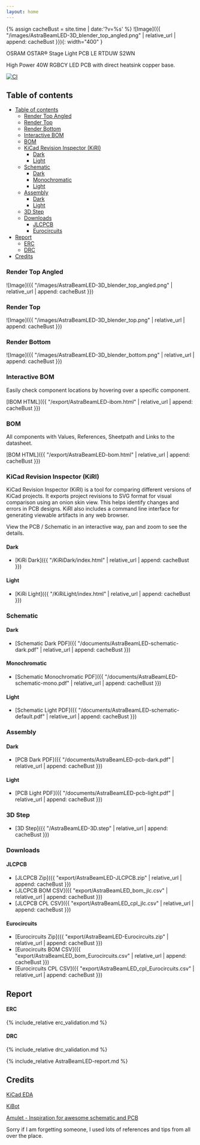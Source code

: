 ```yaml
---
layout: home
---
```


{% assign cacheBust = site.time | date:'?v=%s' %}
![Image]({{ "/images/AstraBeamLED-3D_blender_top_angled.png" | relative_url | append: cacheBust }}){: width="400" }

OSRAM OSTAR® Stage Light PCB
LE RTDUW S2WN

High Power 40W RGBCY LED PCB with direct heatsink copper base.


[![CI](https://github.com/LiveLeds/AstraBeamLED/actions/workflows/ci.yml/badge.svg)](https://github.com/LiveLeds/AstraBeamLED/actions/workflows/ci.yml)
## Table of contents

- [Table of contents](#table-of-contents)
  - [Render Top Angled](#render-top-angled)
  - [Render Top](#render-top)
  - [Render Bottom](#render-bottom)
  - [Interactive BOM](#interactive-bom)
  - [BOM](#bom)
  - [KiCad Revision Inspector (KiRI)](#kicad-revision-inspector-kiri)
    - [Dark](#dark)
    - [Light](#light)
  - [Schematic](#schematic)
    - [Dark](#dark-1)
    - [Monochromatic](#monochromatic)
    - [Light](#light-1)
  - [Assembly](#assembly)
    - [Dark](#dark-2)
    - [Light](#light-2)
  - [3D Step](#3d-step)
  - [Downloads](#downloads)
    - [JLCPCB](#jlcpcb)
    - [Eurocircuits](#eurocircuits)
- [Report](#report)
    - [ERC](#erc)
    - [DRC](#drc)
- [Credits](#credits)

### Render Top Angled

![Image]({{ "/images/AstraBeamLED-3D_blender_top_angled.png" | relative_url | append: cacheBust }})

### Render Top

![Image]({{ "/images/AstraBeamLED-3D_blender_top.png" | relative_url | append: cacheBust }})

### Render Bottom

![Image]({{ "/images/AstraBeamLED-3D_blender_bottom.png" | relative_url | append: cacheBust }})

### Interactive BOM

Easily check component locations by hovering over a specific component.

[IBOM HTML]({{ "/export/AstraBeamLED-ibom.html" | relative_url | append: cacheBust }})

### BOM

All components with Values, References, Sheetpath and Links to the datasheet.

[BOM HTML]({{ "/export/AstraBeamLED-bom.html" | relative_url | append: cacheBust }})

### KiCad Revision Inspector (KiRI)

KiCad Revision Inspector (KiRI) is a tool for comparing different versions of KiCad projects. It exports project revisions to SVG format for visual comparison using an onion skin view. This helps identify changes and errors in PCB designs. KiRI also includes a command line interface for generating viewable artifacts in any web browser.

View the PCB / Schematic in an interactive way, pan and zoom to see the details.

#### Dark

- [KiRi Dark]({{ "/KiRiDark/index.html" | relative_url | append: cacheBust }})

#### Light

- [KiRi Light]({{ "/KiRiLight/index.html" | relative_url | append: cacheBust }})

### Schematic

#### Dark

- [Schematic Dark PDF]({{ "/documents/AstraBeamLED-schematic-dark.pdf" | relative_url | append: cacheBust }})

#### Monochromatic

- [Schematic Monochromatic PDF]({{ "/documents/AstraBeamLED-schematic-mono.pdf" | relative_url | append: cacheBust }})

#### Light

- [Schematic Light PDF]({{ "/documents/AstraBeamLED-schematic-default.pdf" | relative_url | append: cacheBust }})

### Assembly

#### Dark

- [PCB Dark PDF]({{ "/documents/AstraBeamLED-pcb-dark.pdf" | relative_url | append: cacheBust }})

#### Light

- [PCB Light PDF]({{ "/documents/AstraBeamLED-pcb-light.pdf" | relative_url | append: cacheBust }})

### 3D Step

- [3D Step]({{ "/AstraBeamLED-3D.step" | relative_url | append: cacheBust }})


### Downloads

#### JLCPCB

- [JLCPCB Zip]({{ "export/AstraBeamLED-JLCPCB.zip" | relative_url | append: cacheBust }})
- [JLCPCB BOM CSV]({{ "export/AstraBeamLED_bom_jlc.csv" | relative_url | append: cacheBust }})
- [JLCPCB CPL CSV]({{ "export/AstraBeamLED_cpl_jlc.csv" | relative_url | append: cacheBust }})

#### Eurocircuits

- [Eurocircuits Zip]({{ "export/AstraBeamLED-Eurocircuits.zip" | relative_url | append: cacheBust }})
- [Eurocircuits BOM CSV]({{ "export/AstraBeamLED_bom_Eurocircuits.csv" | relative_url | append: cacheBust }})
- [Eurocircuits CPL CSV]({{ "export/AstraBeamLED_cpl_Eurocircuits.csv" | relative_url | append: cacheBust }})
  
## Report

#### ERC

{% include_relative erc_validation.md %}

#### DRC

{% include_relative drc_validation.md %}

{% include_relative AstraBeamLED-report.md %}


## Credits

[KiCad EDA](https://www.kicad.org)

[KiBot](https://github.com/INTI-CMNB/KiBot)

[Amulet - Inspiration for awesome schematic and PCB](https://github.com/EPFLXplore/XRE_LeggedRobot_HW)

Sorry if I am forgetting someone, I used lots of references and tips from all over the place.